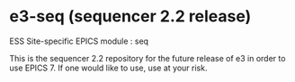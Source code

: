 
e3-seq  (sequencer 2.2 release)
======
ESS Site-specific EPICS module : seq

This is the sequencer 2.2 repository for the future release of e3 in order to use EPICS 7. If one would like to use, use at your risk.